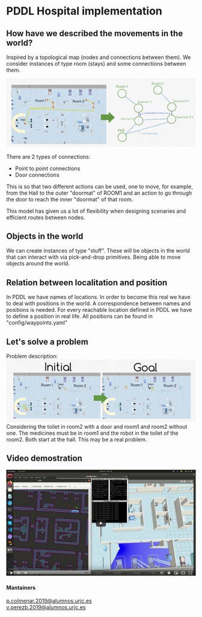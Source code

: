 # PDDL Hospital implementation


## How have we described the movements in the world? 

Inspired by a topological map (nodes and connections between them). We consider instances of type room (stays) and some connections between them.

![Nodos](images/nodes.jpg)

There are 2 types of connections:
- Point to point connections
- Door connections

This is so that two different actions can be used, one to move, for example, from the Hall to the outer "doormat" of ROOM1 and an action to go through the door to reach the inner "doormat" of that room.

This model has given us a lot of flexibility when designing scenaries and efficient routes between nodes. 

## Objects in the world
We can create instances of type "stuff". These will be objects in the world that can interact with via pick-and-drop primitives. Being able to move objects around the world.

## Relation between localitation and position
In PDDL we have names of locations. In order to become this real we have to deal with positions in the world. A correspondence between names and positions is needed.
For every reachable location defined in PDDL we have to define a position in real life. All positions can be found in "config/waypoints.yaml"

## Let's solve a problem
Problem description:
![Nodos](images/problem.jpg)
Considering the toilet in room2 with a door and room1 and room2 without one.
The medicines must be in room1 and the robot in the toilet of the room2. Both start at the hall. This may be a real problem.

## Video demostration
[![Watch the video](images/video.png)](https://www.youtube.com/watch?v=zw0Uijfoyj0)

#### Mantainers
<p.colmenar.2019@alumnos.urjc.es>\
<v.perezb.2019@alumnos.urjc.es>
